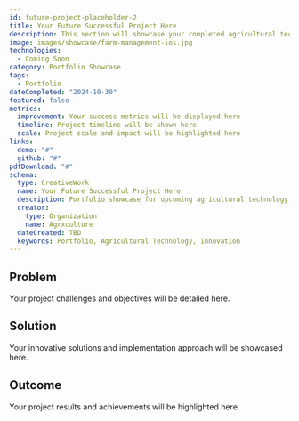 ```yaml
---
id: future-project-placeholder-2
title: Your Future Successful Project Here
description: This section will showcase your completed agricultural technology projects and innovations.
image: images/showcase/farm-management-ios.jpg
technologies:
  - Coming Soon
category: Portfolio Showcase
tags:
  - Portfolio
dateCompleted: "2024-10-30"
featured: false
metrics:
  improvement: Your success metrics will be displayed here
  timeline: Project timeline will be shown here
  scale: Project scale and impact will be highlighted here
links:
  demo: "#"
  github: "#"
pdfDownload: "#"
schema:
  type: CreativeWork
  name: Your Future Successful Project Here
  description: Portfolio showcase for upcoming agricultural technology projects
  creator:
    type: Organization
    name: Agrxculture
  dateCreated: TBD
  keywords: Portfolio, Agricultural Technology, Innovation
---
```


## Problem

Your project challenges and objectives will be detailed here.

## Solution

Your innovative solutions and implementation approach will be showcased here.

## Outcome

Your project results and achievements will be highlighted here.